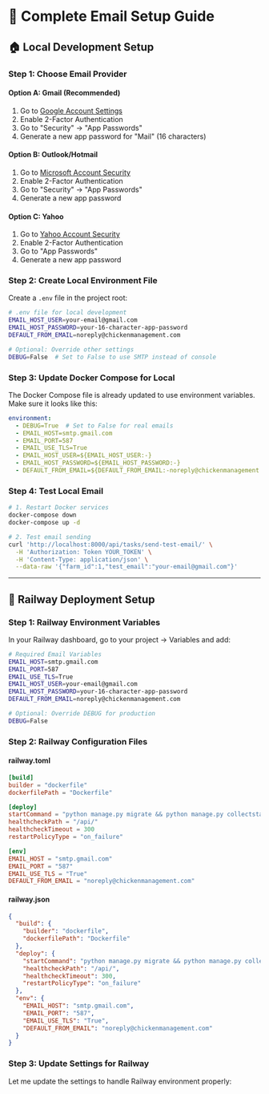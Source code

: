 # 📧 Complete Email Setup Guide

## 🏠 **Local Development Setup**

### **Step 1: Choose Email Provider**

#### **Option A: Gmail (Recommended)**
1. Go to [Google Account Settings](https://myaccount.google.com/)
2. Enable 2-Factor Authentication
3. Go to "Security" → "App Passwords"
4. Generate a new app password for "Mail" (16 characters)

#### **Option B: Outlook/Hotmail**
1. Go to [Microsoft Account Security](https://account.microsoft.com/security)
2. Enable 2-Factor Authentication
3. Go to "Security" → "App Passwords"
4. Generate a new app password

#### **Option C: Yahoo**
1. Go to [Yahoo Account Security](https://login.yahoo.com/account/security)
2. Enable 2-Factor Authentication
3. Go to "App Passwords"
4. Generate a new app password

### **Step 2: Create Local Environment File**

Create a `.env` file in the project root:

```bash
# .env file for local development
EMAIL_HOST_USER=your-email@gmail.com
EMAIL_HOST_PASSWORD=your-16-character-app-password
DEFAULT_FROM_EMAIL=noreply@chickenmanagement.com

# Optional: Override other settings
DEBUG=False  # Set to False to use SMTP instead of console
```

### **Step 3: Update Docker Compose for Local**

The Docker Compose file is already updated to use environment variables. Make sure it looks like this:

```yaml
environment:
  - DEBUG=True  # Set to False for real emails
  - EMAIL_HOST=smtp.gmail.com
  - EMAIL_PORT=587
  - EMAIL_USE_TLS=True
  - EMAIL_HOST_USER=${EMAIL_HOST_USER:-}
  - EMAIL_HOST_PASSWORD=${EMAIL_HOST_PASSWORD:-}
  - DEFAULT_FROM_EMAIL=${DEFAULT_FROM_EMAIL:-noreply@chickenmanagement.com}
```

### **Step 4: Test Local Email**

```bash
# 1. Restart Docker services
docker-compose down
docker-compose up -d

# 2. Test email sending
curl 'http://localhost:8000/api/tasks/send-test-email/' \
  -H 'Authorization: Token YOUR_TOKEN' \
  -H 'Content-Type: application/json' \
  --data-raw '{"farm_id":1,"test_email":"your-email@gmail.com"}'
```

---

## 🚀 **Railway Deployment Setup**

### **Step 1: Railway Environment Variables**

In your Railway dashboard, go to your project → Variables and add:

```bash
# Required Email Variables
EMAIL_HOST=smtp.gmail.com
EMAIL_PORT=587
EMAIL_USE_TLS=True
EMAIL_HOST_USER=your-email@gmail.com
EMAIL_HOST_PASSWORD=your-16-character-app-password
DEFAULT_FROM_EMAIL=noreply@chickenmanagement.com

# Optional: Override DEBUG for production
DEBUG=False
```

### **Step 2: Railway Configuration Files**

#### **railway.toml**
```toml
[build]
builder = "dockerfile"
dockerfilePath = "Dockerfile"

[deploy]
startCommand = "python manage.py migrate && python manage.py collectstatic --noinput && python manage.py runserver 0.0.0.0:$PORT"
healthcheckPath = "/api/"
healthcheckTimeout = 300
restartPolicyType = "on_failure"

[env]
EMAIL_HOST = "smtp.gmail.com"
EMAIL_PORT = "587"
EMAIL_USE_TLS = "True"
DEFAULT_FROM_EMAIL = "noreply@chickenmanagement.com"
```

#### **railway.json**
```json
{
  "build": {
    "builder": "dockerfile",
    "dockerfilePath": "Dockerfile"
  },
  "deploy": {
    "startCommand": "python manage.py migrate && python manage.py collectstatic --noinput && python manage.py runserver 0.0.0.0:$PORT",
    "healthcheckPath": "/api/",
    "healthcheckTimeout": 300,
    "restartPolicyType": "on_failure"
  },
  "env": {
    "EMAIL_HOST": "smtp.gmail.com",
    "EMAIL_PORT": "587",
    "EMAIL_USE_TLS": "True",
    "DEFAULT_FROM_EMAIL": "noreply@chickenmanagement.com"
  }
}
```

### **Step 3: Update Settings for Railway**

Let me update the settings to handle Railway environment properly:
